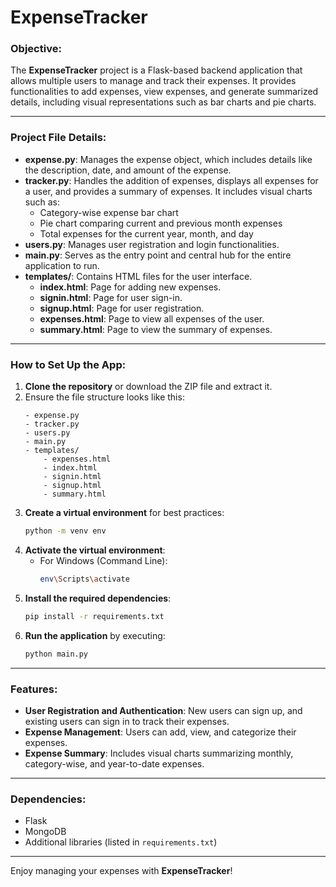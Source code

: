 # ExpenseTracker

### Objective:
The **ExpenseTracker** project is a Flask-based backend application that allows multiple users to manage and track their expenses. It provides functionalities to add expenses, view expenses, and generate summarized details, including visual representations such as bar charts and pie charts.

---

### Project File Details:

- **expense.py**: Manages the expense object, which includes details like the description, date, and amount of the expense.
- **tracker.py**: Handles the addition of expenses, displays all expenses for a user, and provides a summary of expenses. It includes visual charts such as:
  - Category-wise expense bar chart
  - Pie chart comparing current and previous month expenses
  - Total expenses for the current year, month, and day
- **users.py**: Manages user registration and login functionalities.
- **main.py**: Serves as the entry point and central hub for the entire application to run.
- **templates/**: Contains HTML files for the user interface.
  - **index.html**: Page for adding new expenses.
  - **signin.html**: Page for user sign-in.
  - **signup.html**: Page for user registration.
  - **expenses.html**: Page to view all expenses of the user.
  - **summary.html**: Page to view the summary of expenses.

---

### How to Set Up the App:

1. **Clone the repository** or download the ZIP file and extract it.
2. Ensure the file structure looks like this:
    ```
    - expense.py
    - tracker.py
    - users.py
    - main.py
    - templates/
        - expenses.html
        - index.html
        - signin.html
        - signup.html
        - summary.html
    ```
3. **Create a virtual environment** for best practices:
    ```bash
    python -m venv env
    ```
4. **Activate the virtual environment**:
    - For Windows (Command Line):
      ```bash
      env\Scripts\activate
      ```
5. **Install the required dependencies**:
    ```bash
    pip install -r requirements.txt
    ```
6. **Run the application** by executing:
    ```bash
    python main.py
    ```

---

### Features:

- **User Registration and Authentication**: New users can sign up, and existing users can sign in to track their expenses.
- **Expense Management**: Users can add, view, and categorize their expenses.
- **Expense Summary**: Includes visual charts summarizing monthly, category-wise, and year-to-date expenses.
  
---

### Dependencies:

- Flask
- MongoDB
- Additional libraries (listed in `requirements.txt`)

---

Enjoy managing your expenses with **ExpenseTracker**!